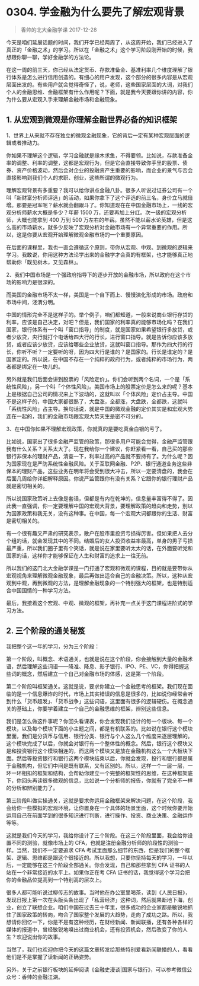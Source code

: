 # 0304. 学金融为什么要先了解宏观背景

> 香帅的北大金融学课
2017-12-28

今天是咱们延展话题的时间，我们开学已经两周了，从这周开始，我们已经进入了真正的「金融之术」的学习。所以在「金融之术」这个学习阶段刚开始的时候，我想跟你聊一聊，学好金融学的方法论。

在这一周的前三天，你已经从法定货币、存款准备金、基准利率几个维度理解了银行体系是怎么进行信用创造的。有细心的用户发现，这个部分的很多内容是从宏观层面出发的。有些用户就会觉得奇怪了，说，老师，这些国家层面的大词，对我们个人的金融思维、金融框架有什么作用呢？下面，就是我今天要跟你讲的内容，你为什么要从宏观入手来理解金融市场和金融现象。

## 1. 从宏观到微观是你理解金融世界必备的知识框架

1、世界上从来就不存在独立的微观金融现象，它的背后一定有某种宏观层面的逻辑或者推动力。

你如果不理解这个逻辑，学习金融就是缘木求鱼，不得要领。比如说，存款准备金率的调整、利率的调整，这都是宏观行为，但是它会直接导致你手里的股票、债券、资产价格波动，然后会对企业的投融资产生重要的影响，而企业的景气与否会直接影响到我们个人的求职、创业，这些所谓的微观行为。

理解宏观背景有多重要？我可以给你讲点金融八卦。很多人听说过证券公司有一个叫「新财富分析师评选」的活动，如果你拿下了这个评选的前三名，身价立马就倍增。那要是冠军呢？薪水就会翻跟斗了。你知道现在在中国金融市场上，一线的宏观分析师薪水大概是多少？年薪 1500 万，还要再加上分红。次一级的宏观分析师，大概也能拿到 400 万到 500 万左右的年薪。虽然不能以薪水论英雄，但是这么高的市场薪水，就多少反映了宏观分析对金融市场有一个异常重要的作用。所以，这是你要从宏观开始理解微观金融市场的一个重要原因。

在后面的课程里，我也一直会遵循这个原则，带你从宏观、中观、到微观的逻辑来学习。我敢说，你用这种方法论学出来的金融学才会真的有框架，也才能够真正地帮助你「既见树木，又见森林」。

2、我们中国市场是一个强政府指导下的逐步开放的金融市场，所以政府在这个市场的影响力是很深的。

而美国的金融市场不太一样，美国是一个自下而上、慢慢演化形成的市场。政府和市场中间，泾渭分明。

中国的情形完全不是这样子的。举个例子，咱们都知道，一般来说商业银行存贷的利率，应该是自己决定，对吧？但是，我们国家的利率真的能够市场化吗？在我们国家，银行体系有一个叫「窗口指导」的制度，就是国家如果希望银行多放贷，或者少放贷，央行就打个电话给四大行的行长，进行窗口指导。就是告诉你应该多放贷，或者应该少放贷，应该给哪些企业放贷，这就叫窗口指导。那作为四大行的行长，你听不听？一定要听的呀，因为四大行是谁的？是国家的。行长是谁定的？是国家定的。所以说，在中国不存在一个纯粹的政府行为，或者纯粹的市场行为，两者都是绑定在一块儿的。

另外就是我们后面会讲到股票的「风险定价」。你们会听到两个名词，一个是「系统性风险」，另一个叫「个体性风险」。美国市场上的股票定价是怎么来的呢？基本上是根据自己公司的情况来上下波动的，这就叫以「个体风险」定价占主导。中国不是这样子的，中国大家都很熟了，大盘涨，全都涨，大盘跌，全都跌，这就叫「系统性风险」占主导。换句话说，就是中国的微观金融的定价其实是和宏观大势连在一起的，我们的金融市场跟宏观大势天生是密不可分的。

3、在中国你如果不理解宏观政策，你就真的是要吃真金白银的亏了。

比如说，国家出了很多金融严监管的政策，那很多用户可能会觉得，金融严监管跟我有什么关系？关系太大了。现在我给你一个建议，你赶紧看一看，自己买的那些银行非保本的理财产品，清查一下，利率过高的产品就不要持有了。为什么呢？因为国家现在是严防系统性金融风险。关于互联网金融、P2P、银行通道业务这些非保本的理财产品，这些业务在明年将会受到很大冲击，所以一定要清盘的，我会在后面几周给你详细解释原因。你说严监管跟你有没有关系？它跟你的银行理财产品就是密切相关的。

所以说国家政策听上去像是套话，但都是有内在乾坤的，信息量丰富得不得了。因此我一直强调，你一定要理解中国的宏观大背景，要理解政策的趋向和走势，别以为国家政策和我无关，没有这种事。在中国，每一个宏观大词都跟你的生活、财富是密切相关的。

有一个很有趣又严肃的研究表示，散户在股市里投资亏损得厉害。但如果把人去分个组的话，就会发现其中的不同。结婚后的女人投资收益率最高，单身的男子亏损最严重，所以我们圈子里有个笑话，就是说在家里要听太太的话，在外面要听党和国家的话，这样你才能够保证在人生和财富的追求上一往无前。

所以我们的这门北大金融学课是一门打通了宏观和微观的课程，目的就是要带你从宏观视角来理解微观金融现象，最后再做出适合自己的金融决策。所以，这种从宏观到中观，再到微观的方法，是理解金融现象的一个特别强大的框架，也是特别适合中国国情的一种学习方法。

最后，我接着这个宏观、中观、微观的框架，再补充一点关于这门课程进阶式的学习方法。

## 2. 三个阶段的通关秘笈

我把整个这一年的学习，分为三个阶段：

第一个阶段，叫概念、术语通关，也就是说在这个阶段，你会接触到大量的金融术语，然后理解这些词语——降准、降息、影子银行、IPO、PE、VC，你得把握这些词的概念，然后建立一个自己对金融市场的体感，这是第一个阶段。

第二个阶段叫框架通关。这就是说，要求你建立一个金融思考的框架。我们现在面临的是一个信息爆炸的时代，市场上其实错误的信息是很多的，比如说你经常会听到什么「货币超发」、「货币战争」这些词语，这里面有很多的逻辑硬伤。在概念通关的基础上，你要学着建立一个自己的金融思维的框架，辨别这些信息。

我们是怎么做这件事呢？你回头看课表，你会发现我们设计的每一个版块、每一个模块，以及每个模块下面的小主题之间，都是有机联系的。比如说在银行这个模块里面，我们是分货币与信用、银行分类、银行与个人这么几个维度来逐层理解的。这个模块完成了以后，你就会对银行有一个整体性的概念。然后，银行这个模块又是和投资银行这个模块相连的，而这两个模块又是放在金融机构这么一个大板块下面。然后等投资银行和银行这两个模块结束以后，你就会发现，投行和银行都是属于金融机构，但它们中间是既有联系，又有区别的。所以，这样一个一层一层，一环一环相扣的框架和结构，会帮助你建立一个完整的框架性的思维，在这种框架底下，你回头再读很多微观的信息，比如说一个分析师的报告，你就有了完全不一样的分析和辨别能力了。

第三阶段叫做实操通关，这就是要求你运用金融框架来解决问题，在这个阶段，我会给你一些模拟的宏观环境，让你置身在一个具体的场景里面，这个时候你要开始运用自己在前面学到的很多知识进行判断，进行操作、投资、商业决策、金融运作等等。

这就是我们今天的学习，我给你设计了三个阶段。在这三个阶段里面，我会给你设置不同的测验，就像市场上的 CFA，也就是注册金融分析师的阶段性的测验一样。当然，我们不一定要追求 CFA 考试里面那么细节的东西，但是我们的整个框架、逻辑、思维都是跟这个很接近的。所以我想，只要你坚持每天的学习，一年以后，一定能够在这三个阶段全部通关。你会发现，自己和那些拿到 CFA 证书的人站在一个非常接近的水平上。如果你正在考 CFA 证书的话，我觉得这个学习会把你的金融品位提高到一个特别高的层次上。

很多人都可能听说过柳传志的故事。当时他在办公室里喝茶，读到《人民日报》，发现日报上第一次在头版头条出现了「私营经济」这种词，然后就果断地下海，创业，创立了联想企业。咱们中国在过去三十年里，很多成功的企业家都是敏锐地抓住了国家政策的转向，吻合了国家整个发展的大趋势，走向了成功之路。所以，我想请你回忆一下，你是不是有这种经历，在财经新闻、新闻联播，还有各种各样的媒体的报道中，曾经敏锐地嗅出过商业机会，还有投资机会，然后改变了你的人生？欢迎说出你的故事。

当然了，我们也欢迎你把今天的这篇文章转发给那些特别爱看新闻联播的人，看看他们是不是掌握了读新闻的正确姿势。

另外，关于之前银行板块的延伸阅读《金融史漫谈|国家与银行》，可以参考微信公众号：香帅的金融江湖。


